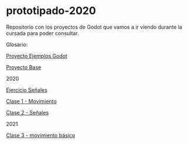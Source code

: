# prototipado-2020
Repositorio con los proyectos de Godot que vamos a ir viendo durante la cursada para poder consultar.

Glosario:

[Proyecto Ejemplos Godot](https://github.com/iabadie/prototipado-unpaz/tree/master/Ejemplos)

[Proyecto Base](https://github.com/iabadie/prototipado-unpaz/tree/master/proyecto_base)

2020

[Ejercicio Señales](https://github.com/iabadie/prototipado-unpaz/tree/master/ejercicio_senales)

[Clase 1 - Movimiento](https://github.com/iabadie/prototipado-unpaz/tree/master/2020/clase_1_movimiento_y_plataformas)

[Clase 2 - Señales](https://github.com/iabadie/prototipado-unpaz/tree/master/2020/clase_2_senales)

2021

[Clase 3 - movimiento básico](https://github.com/iabadie/prototipado-unpaz/tree/master/2021/clase_3_movimiento)



